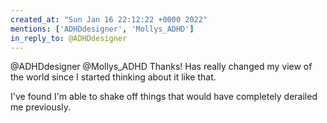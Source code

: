 ```yaml
---
created_at: "Sun Jan 16 22:12:22 +0000 2022"
mentions: ['ADHDdesigner', 'Mollys_ADHD']
in_reply_to: @ADHDdesigner
---
```


@ADHDdesigner @Mollys_ADHD Thanks! Has really changed my view of the world since I started thinking about it like that. 

I've found I'm able to shake off things that would have completely derailed me previously.